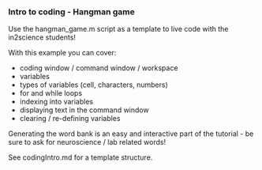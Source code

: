 ### Intro to coding - Hangman game

Use the hangman_game.m script as a template to live code with the in2science students!

With this example you can cover:
- coding window / command window / workspace
- variables
- types of variables (cell, characters, numbers)
- for and while loops
- indexing into variables
- displaying text in the command window
- clearing / re-defining variables

Generating the word bank is an easy and interactive part of the tutorial - be sure to ask for neuroscience / lab related words!

See codingIntro.md for a template structure. 

